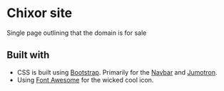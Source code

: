 # Chixor site

Single page outlining that the domain is for sale

## Built with

* CSS is built using [Bootstrap](https://getbootstrap.com/). Primarily for the [Navbar](https://getbootstrap.com/docs/4.3/components/navbar/) and [Jumotron](https://getbootstrap.com/docs/4.3/components/jumbotron/).
* Using [Font Awesome](https://fontawesome.com/) for the wicked cool icon.